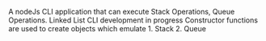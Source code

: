 A nodeJs CLI application that can execute Stack Operations, Queue Operations.
Linked List CLI development in progress
Constructor functions are used to create objects which emulate 1. Stack 2. Queue
